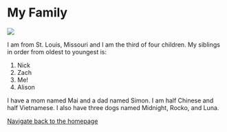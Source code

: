 # **My Family**
![](https://th.bing.com/th/id/R.d93852312f6fef3954b4dd838c6aec63?rik=uquHptoxcoysOQ&riu=http%3a%2f%2fclipartmag.com%2fimages%2fcartoon-family-pictures-12.png&ehk=5JKvQVhciZGZ%2b%2bCxEIt5JXw3SjuAFJcCxxVJClh1U1g%3d&risl=&pid=ImgRaw&r=0)

I am from St. Louis, Missouri and I am the third of four children. My siblings in order from oldest to youngest is:
1. Nick
2. Zach
3. Me!
4. Alison

I have a mom named Mai and a dad named Simon. I am half Chinese and half Vietnamese. I also have three dogs named Midnight, Rocko, and Luna.


[Navigate back to the homepage](README.md)
